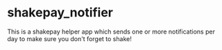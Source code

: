 # shakepay_notifier
This is a shakepay helper app which sends one or more notifications per day to make sure you don't forget to shake!
